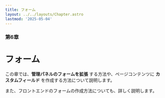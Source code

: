 ```yaml
---
title: フォーム
layout: ../../layouts/Chapter.astro
lastmod: '2025-05-04'
---
```

### 第6章

# フォーム

この章では、**管理パネルのフォームを拡張** する方法や、ページコンテンツに **カスタムフィールド** を作成する方法について説明します。

また、フロントエンドのフォームの作成方法についても、詳しく説明します。

